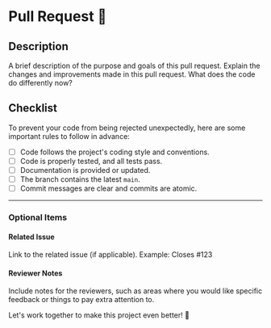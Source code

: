 # Pull Request 🚀

## Description
A brief description of the purpose and goals of this pull request. Explain the changes and improvements made in this pull request. What does the code do differently now?

## Checklist
To prevent your code from being rejected unexpectedly, here are some important rules to follow in advance:

- [ ] Code follows the project's coding style and conventions.
- [ ] Code is properly tested, and all tests pass.
- [ ] Documentation is provided or updated.
- [ ] The branch contains the latest `main`.
- [ ] Commit messages are clear and commits are atomic.
---
### Optional Items

#### Related Issue
Link to the related issue (if applicable). Example: Closes #123

#### Reviewer Notes
Include notes for the reviewers, such as areas where you would like specific feedback or things to pay extra attention to.

Let's work together to make this project even better! 🙌
